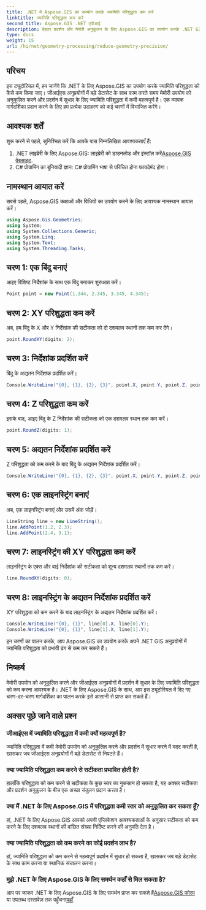 ```yaml
---
title: .NET में Aspose.GIS का उपयोग करके ज्यामिति परिशुद्धता कम करें
linktitle: ज्यामिति परिशुद्धता कम करें
second_title: Aspose.GIS .NET एपीआई
description: बेहतर प्रदर्शन और मेमोरी अनुकूलन के लिए Aspose.GIS का उपयोग करके .NET GIS अनुप्रयोगों में ज्यामिति परिशुद्धता को कुशलतापूर्वक कम करना सीखें।
type: docs
weight: 15
url: /hi/net/geometry-processing/reduce-geometry-precision/
---
```

## परिचय
इस ट्यूटोरियल में, हम जानेंगे कि .NET के लिए Aspose.GIS का उपयोग करके ज्यामिति परिशुद्धता को कैसे कम किया जाए। जीआईएस अनुप्रयोगों में बड़े डेटासेट के साथ काम करते समय मेमोरी उपयोग को अनुकूलित करने और प्रदर्शन में सुधार के लिए ज्यामिति परिशुद्धता में कमी महत्वपूर्ण है। एक व्यापक मार्गदर्शिका प्रदान करने के लिए हम प्रत्येक उदाहरण को कई चरणों में विभाजित करेंगे।
## आवश्यक शर्तें
शुरू करने से पहले, सुनिश्चित करें कि आपके पास निम्नलिखित आवश्यकताएँ हैं:
1.  .NET लाइब्रेरी के लिए Aspose.GIS: लाइब्रेरी को डाउनलोड और इंस्टॉल करें[Aspose.GIS वेबसाइट](https://releases.aspose.com/gis/net/).
2. C# प्रोग्रामिंग का बुनियादी ज्ञान: C# प्रोग्रामिंग भाषा से परिचित होना फायदेमंद होगा।
## नामस्थान आयात करें
सबसे पहले, Aspose.GIS कक्षाओं और विधियों का उपयोग करने के लिए आवश्यक नामस्थान आयात करें।
```csharp
using Aspose.Gis.Geometries;
using System;
using System.Collections.Generic;
using System.Linq;
using System.Text;
using System.Threading.Tasks;
```

## चरण 1: एक बिंदु बनाएं
आइए विशिष्ट निर्देशांक के साथ एक बिंदु बनाकर शुरुआत करें।
```csharp
Point point = new Point(1.344, 2.345, 3.345, 4.345);
```
## चरण 2: XY परिशुद्धता कम करें
अब, हम बिंदु के X और Y निर्देशांक की सटीकता को दो दशमलव स्थानों तक कम कर देंगे।
```csharp
point.RoundXY(digits: 2);
```
## चरण 3: निर्देशांक प्रदर्शित करें
बिंदु के अद्यतन निर्देशांक प्रदर्शित करें।
```csharp
Console.WriteLine("{0}, {1}, {2}, {3}", point.X, point.Y, point.Z, point.M);
```
## चरण 4: Z परिशुद्धता कम करें
इसके बाद, आइए बिंदु के Z निर्देशांक की सटीकता को एक दशमलव स्थान तक कम करें।
```csharp
point.RoundZ(digits: 1);
```
## चरण 5: अद्यतन निर्देशांक प्रदर्शित करें
Z परिशुद्धता को कम करने के बाद बिंदु के अद्यतन निर्देशांक प्रदर्शित करें।
```csharp
Console.WriteLine("{0}, {1}, {2}, {3}", point.X, point.Y, point.Z, point.M);
```
## चरण 6: एक लाइनस्ट्रिंग बनाएं
अब, एक लाइनस्ट्रिंग बनाएं और उसमें अंक जोड़ें।
```csharp
LineString line = new LineString();
line.AddPoint(1.2, 2.3);
line.AddPoint(2.4, 3.1);
```
## चरण 7: लाइनस्ट्रिंग की XY परिशुद्धता कम करें
लाइनस्ट्रिंग के एक्स और वाई निर्देशांक की सटीकता को शून्य दशमलव स्थानों तक कम करें।
```csharp
line.RoundXY(digits: 0);
```
## चरण 8: लाइनस्ट्रिंग के अद्यतन निर्देशांक प्रदर्शित करें
XY परिशुद्धता को कम करने के बाद लाइनस्ट्रिंग के अद्यतन निर्देशांक प्रदर्शित करें।
```csharp
Console.WriteLine("{0}, {1}", line[0].X, line[0].Y);
Console.WriteLine("{0}, {1}", line[1].X, line[1].Y);
```
इन चरणों का पालन करके, आप Aspose.GIS का उपयोग करके अपने .NET GIS अनुप्रयोगों में ज्यामिति परिशुद्धता को प्रभावी ढंग से कम कर सकते हैं।
## निष्कर्ष
मेमोरी उपयोग को अनुकूलित करने और जीआईएस अनुप्रयोगों में प्रदर्शन में सुधार के लिए ज्यामिति परिशुद्धता को कम करना आवश्यक है। .NET के लिए Aspose.GIS के साथ, आप इस ट्यूटोरियल में दिए गए चरण-दर-चरण मार्गदर्शिका का पालन करके इसे आसानी से प्राप्त कर सकते हैं।
## अक्सर पूछे जाने वाले प्रश्न
### जीआईएस में ज्यामिति परिशुद्धता में कमी क्यों महत्वपूर्ण है?
ज्यामिति परिशुद्धता में कमी मेमोरी उपयोग को अनुकूलित करने और प्रदर्शन में सुधार करने में मदद करती है, खासकर जब जीआईएस अनुप्रयोगों में बड़े डेटासेट से निपटते हैं।
### क्या ज्यामिति परिशुद्धता कम करने से सटीकता प्रभावित होती है?
हालाँकि परिशुद्धता को कम करने से सटीकता के कुछ स्तर का नुकसान हो सकता है, यह अक्सर सटीकता और प्रदर्शन अनुकूलन के बीच एक अच्छा संतुलन प्रदान करता है।
### क्या मैं .NET के लिए Aspose.GIS में परिशुद्धता कमी स्तर को अनुकूलित कर सकता हूँ?
हां, .NET के लिए Aspose.GIS आपको अपनी एप्लिकेशन आवश्यकताओं के अनुसार सटीकता को कम करने के लिए दशमलव स्थानों की वांछित संख्या निर्दिष्ट करने की अनुमति देता है।
### क्या ज्यामिति परिशुद्धता को कम करने का कोई प्रदर्शन लाभ है?
हां, ज्यामिति परिशुद्धता को कम करने से महत्वपूर्ण प्रदर्शन में सुधार हो सकता है, खासकर जब बड़े डेटासेट के साथ काम करना या स्थानिक संचालन करना।
### मुझे .NET के लिए Aspose.GIS के लिए समर्थन कहाँ से मिल सकता है?
 आप पर जाकर .NET के लिए Aspose.GIS के लिए समर्थन प्राप्त कर सकते हैं[Aspose.GIS फोरम](https://forum.aspose.com/c/gis/33) या उपलब्ध दस्तावेज़ तक पहुँचना[यहाँ](https://reference.aspose.com/gis/net/).